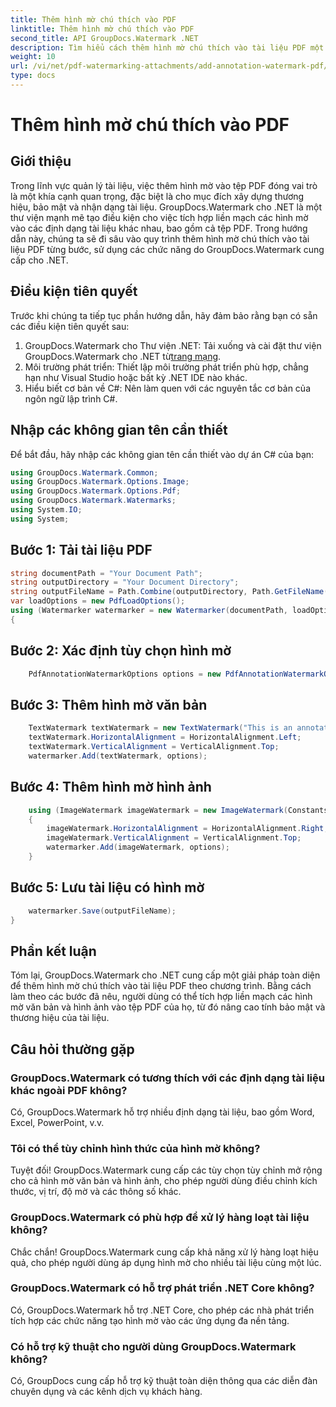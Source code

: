 ```yaml
---
title: Thêm hình mờ chú thích vào PDF
linktitle: Thêm hình mờ chú thích vào PDF
second_title: API GroupDocs.Watermark .NET
description: Tìm hiểu cách thêm hình mờ chú thích vào tài liệu PDF một cách dễ dàng bằng GroupDocs.Watermark cho .NET. Nâng cao thương hiệu tài liệu và bảo mật một cách dễ dàng.
weight: 10
url: /vi/net/pdf-watermarking-attachments/add-annotation-watermark-pdf/
type: docs
---
```

# Thêm hình mờ chú thích vào PDF

## Giới thiệu
Trong lĩnh vực quản lý tài liệu, việc thêm hình mờ vào tệp PDF đóng vai trò là một khía cạnh quan trọng, đặc biệt là cho mục đích xây dựng thương hiệu, bảo mật và nhận dạng tài liệu. GroupDocs.Watermark cho .NET là một thư viện mạnh mẽ tạo điều kiện cho việc tích hợp liền mạch các hình mờ vào các định dạng tài liệu khác nhau, bao gồm cả tệp PDF. Trong hướng dẫn này, chúng ta sẽ đi sâu vào quy trình thêm hình mờ chú thích vào tài liệu PDF từng bước, sử dụng các chức năng do GroupDocs.Watermark cung cấp cho .NET.
## Điều kiện tiên quyết
Trước khi chúng ta tiếp tục phần hướng dẫn, hãy đảm bảo rằng bạn có sẵn các điều kiện tiên quyết sau:
1.  GroupDocs.Watermark cho Thư viện .NET: Tải xuống và cài đặt thư viện GroupDocs.Watermark cho .NET từ[trang mạng](https://releases.groupdocs.com/Watermark/net/).
2. Môi trường phát triển: Thiết lập môi trường phát triển phù hợp, chẳng hạn như Visual Studio hoặc bất kỳ .NET IDE nào khác.
3. Hiểu biết cơ bản về C#: Nên làm quen với các nguyên tắc cơ bản của ngôn ngữ lập trình C#.

## Nhập các không gian tên cần thiết
Để bắt đầu, hãy nhập các không gian tên cần thiết vào dự án C# của bạn:
```csharp
using GroupDocs.Watermark.Common;
using GroupDocs.Watermark.Options.Image;
using GroupDocs.Watermark.Options.Pdf;
using GroupDocs.Watermark.Watermarks;
using System.IO;
using System;
```
## Bước 1: Tải tài liệu PDF
```csharp
string documentPath = "Your Document Path";
string outputDirectory = "Your Document Directory";
string outputFileName = Path.Combine(outputDirectory, Path.GetFileName(documentPath));
var loadOptions = new PdfLoadOptions();
using (Watermarker watermarker = new Watermarker(documentPath, loadOptions))
{
```
## Bước 2: Xác định tùy chọn hình mờ
```csharp
	PdfAnnotationWatermarkOptions options = new PdfAnnotationWatermarkOptions();
```
## Bước 3: Thêm hình mờ văn bản
```csharp
	TextWatermark textWatermark = new TextWatermark("This is an annotation watermark", new Font("Arial", 8));
	textWatermark.HorizontalAlignment = HorizontalAlignment.Left;
	textWatermark.VerticalAlignment = VerticalAlignment.Top;
	watermarker.Add(textWatermark, options);
```
## Bước 4: Thêm hình mờ hình ảnh
```csharp
	using (ImageWatermark imageWatermark = new ImageWatermark(Constants.ProtectJpg))
	{
		imageWatermark.HorizontalAlignment = HorizontalAlignment.Right;
		imageWatermark.VerticalAlignment = VerticalAlignment.Top;
		watermarker.Add(imageWatermark, options);
	}
```
## Bước 5: Lưu tài liệu có hình mờ
```csharp
	watermarker.Save(outputFileName);
}
```

## Phần kết luận
Tóm lại, GroupDocs.Watermark cho .NET cung cấp một giải pháp toàn diện để thêm hình mờ chú thích vào tài liệu PDF theo chương trình. Bằng cách làm theo các bước đã nêu, người dùng có thể tích hợp liền mạch các hình mờ văn bản và hình ảnh vào tệp PDF của họ, từ đó nâng cao tính bảo mật và thương hiệu của tài liệu.
## Câu hỏi thường gặp
### GroupDocs.Watermark có tương thích với các định dạng tài liệu khác ngoài PDF không?
Có, GroupDocs.Watermark hỗ trợ nhiều định dạng tài liệu, bao gồm Word, Excel, PowerPoint, v.v.
### Tôi có thể tùy chỉnh hình thức của hình mờ không?
Tuyệt đối! GroupDocs.Watermark cung cấp các tùy chọn tùy chỉnh mở rộng cho cả hình mờ văn bản và hình ảnh, cho phép người dùng điều chỉnh kích thước, vị trí, độ mờ và các thông số khác.
### GroupDocs.Watermark có phù hợp để xử lý hàng loạt tài liệu không?
Chắc chắn! GroupDocs.Watermark cung cấp khả năng xử lý hàng loạt hiệu quả, cho phép người dùng áp dụng hình mờ cho nhiều tài liệu cùng một lúc.
### GroupDocs.Watermark có hỗ trợ phát triển .NET Core không?
Có, GroupDocs.Watermark hỗ trợ .NET Core, cho phép các nhà phát triển tích hợp các chức năng tạo hình mờ vào các ứng dụng đa nền tảng.
### Có hỗ trợ kỹ thuật cho người dùng GroupDocs.Watermark không?
Có, GroupDocs cung cấp hỗ trợ kỹ thuật toàn diện thông qua các diễn đàn chuyên dụng và các kênh dịch vụ khách hàng.